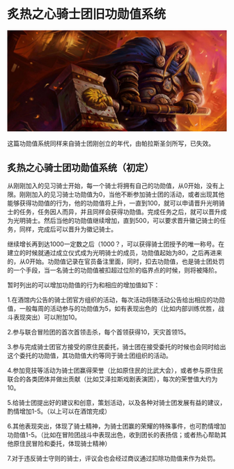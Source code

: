 # 炙热之心骑士团旧功勋值系统

![&#x7099;&#x70ED;&#x4E4B;&#x5FC3;&#x9A91;&#x58EB;&#x56E2;&#x65E7;&#x529F;&#x52CB;&#x503C;&#x7CFB;&#x7EDF;](../.gitbook/assets/zhi-re-zhi-xin-qi-shi-tuan-jiu-gong-xun-zhi-xi-tong-.jpg)

这篇功勋值系统同样来自骑士团刚创立的年代，由帕拉斯圣剑所写，已失效。

## 炙热之心骑士团功勋值系统（初定）

从刚刚加入的见习骑士开始，每一个骑士将拥有自己的功勋值，从0开始，没有上限。刚刚加入的见习骑士功勋值为0，当他不断参加骑士团的活动，或者出现其他能够获得功勋值的行为，他的功勋值将上升，一直到100，就可以申请晋升光明骑士的任务，任务因人而异，并且同样会获得功勋值。完成任务之后，就可以晋升成为光明骑士。然后当他的功勋值继续增加，直到500，可以要求晋升徽记骑士的任务，同样，完成后可以晋升为徽记骑士。

继续增长再到达1000一定数之后（1000？，可以获得骑士团授予的唯一称号。在建立的时候就通过成立仪式成为光明骑士的成员，功勋值起始为80，之后再进来的，从0开始。功勋值记录在官员备注里面，同时，扣去功勋值，也是骑士团处罚的一个手段，当一名骑士的功勋值被扣超过位阶的临界点的时候，则将被降阶。

暂时列出的可以增加功勋值的行为和相应的增加值如下：

1.在酒馆内公告的骑士团官方组织的活动，每次活动将随活动公告给出相应的功勋值，一般每周的活动参与的功勋值为5，如有表现出色的（比如内部训练优胜，战斗表现突出）可以附加10。

2.参与联合冒险团的首次首领击杀，每个首领获得10，天灾首领15。

3.参与完成骑士团官方接受的原住民委托，骑士团在接受委托的时候也会同时给出这个委托的功勋值，其功勋值大约等同于骑士团组织的活动。

4.参加竞技等活动为骑士团赢得荣誉（比如原住民的比武大会），或者参与原住民联合的各类团体并做出贡献（比如艾泽拉斯戏剧表演团），每次的荣誉值大约为10。

5.给骑士团提出好的建议和创意，策划活动，以及各种对骑士团发展有益的建议，酌情增加1-5。（以上可以在酒馆完成）

6.其他表现突出，体现了骑士精神，为骑士团赢的荣耀的特殊事件，也可酌情增加功勋值1-5。（比如在冒险团战斗中表现出色，收到团长的表扬信；或者热心帮助其他原住民冒险和委托，体现骑士精神）

7.对于违反骑士守则的骑士，评议会也会经过商议通过扣除功勋值来作为处罚。


